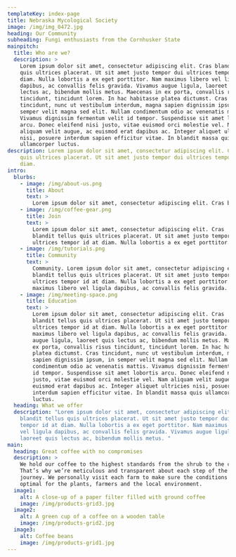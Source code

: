 ```yaml
---
templateKey: index-page
title: Nebraska Mycological Society
image: /img/img_0472.jpg
heading: Our Community
subheading: Fungi enthusiasts from the Cornhusker State
mainpitch:
  title: Who are we?
  description: >
    Lorem ipsum dolor sit amet, consectetur adipiscing elit. Cras blandit tellus
    quis ultrices placerat. Ut sit amet justo tempor dui ultrices tempor id at
    diam. Nulla lobortis a ex eget porttitor. Nam maximus libero vel ligula
    dapibus, ac convallis felis gravida. Vivamus augue ligula, laoreet quis
    lectus ac, bibendum mollis metus. Maecenas in ex porta, convallis risus
    tincidunt, tincidunt lorem. In hac habitasse platea dictumst. Cras
    tincidunt, nunc ut vestibulum interdum, magna sapien dignissim ipsum, in
    semper velit magna sed elit. Nullam condimentum odio ac venenatis mattis.
    Vivamus dignissim fermentum velit id tempor. Suspendisse sit amet lobortis
    arcu. Donec eleifend nisi justo, vitae euismod orci molestie vel. Nam
    aliquam velit augue, ac euismod erat dapibus ac. Integer aliquet ultricies
    nisi, posuere interdum sapien efficitur vitae. In blandit massa quis
    ullamcorper luctus.
description: Lorem ipsum dolor sit amet, consectetur adipiscing elit. Cras blandit tellus
    quis ultrices placerat. Ut sit amet justo tempor dui ultrices tempor id at
    diam.
intro:
  blurbs:
    - image: /img/about-us.png
      title: About
      text: >
        Lorem ipsum dolor sit amet, consectetur adipiscing elit. Cras blandit tellus quis ultrices placerat. Ut sit amet justo tempor dui ultrices tempor id at diam. Nulla lobortis a ex eget porttitor. Nam maximus libero vel ligula dapibus, ac convallis felis gravida. 
    - image: /img/coffee-gear.png
      title: Join
      text: >
        Lorem ipsum dolor sit amet, consectetur adipiscing elit. Cras
        blandit tellus quis ultrices placerat. Ut sit amet justo tempor dui
        ultrices tempor id at diam. Nulla lobortis a ex eget porttitor. 
    - image: /img/tutorials.png
      title: Community
      text: >
        Community. Lorem ipsum dolor sit amet, consectetur adipiscing elit. Cras
        blandit tellus quis ultrices placerat. Ut sit amet justo tempor dui
        ultrices tempor id at diam. Nulla lobortis a ex eget porttitor. Nam
        maximus libero vel ligula dapibus, ac convallis felis gravida. 
    - image: /img/meeting-space.png
      title: Education
      text: >
        Lorem ipsum dolor sit amet, consectetur adipiscing elit. Cras
        blandit tellus quis ultrices placerat. Ut sit amet justo tempor dui
        ultrices tempor id at diam. Nulla lobortis a ex eget porttitor. Nam
        maximus libero vel ligula dapibus, ac convallis felis gravida. Vivamus
        augue ligula, laoreet quis lectus ac, bibendum mollis metus. Maecenas in
        ex porta, convallis risus tincidunt, tincidunt lorem. In hac habitasse
        platea dictumst. Cras tincidunt, nunc ut vestibulum interdum, magna
        sapien dignissim ipsum, in semper velit magna sed elit. Nullam
        condimentum odio ac venenatis mattis. Vivamus dignissim fermentum velit
        id tempor. Suspendisse sit amet lobortis arcu. Donec eleifend nisi
        justo, vitae euismod orci molestie vel. Nam aliquam velit augue, ac
        euismod erat dapibus ac. Integer aliquet ultricies nisi, posuere
        interdum sapien efficitur vitae. In blandit massa quis ullamcorper
        luctus.
  heading: What we offer
  description: "Lorem ipsum dolor sit amet, consectetur adipiscing elit. Cras
    blandit tellus quis ultrices placerat. Ut sit amet justo tempor dui ultrices
    tempor id at diam. Nulla lobortis a ex eget porttitor. Nam maximus libero
    vel ligula dapibus, ac convallis felis gravida. Vivamus augue ligula,
    laoreet quis lectus ac, bibendum mollis metus. "
main:
  heading: Great coffee with no compromises
  description: >
    We hold our coffee to the highest standards from the shrub to the cup.
    That’s why we’re meticulous and transparent about each step of the coffee’s
    journey. We personally visit each farm to make sure the conditions are
    optimal for the plants, farmers and the local environment.
  image1:
    alt: A close-up of a paper filter filled with ground coffee
    image: /img/products-grid3.jpg
  image2:
    alt: A green cup of a coffee on a wooden table
    image: /img/products-grid2.jpg
  image3:
    alt: Coffee beans
    image: /img/products-grid1.jpg
---
```

